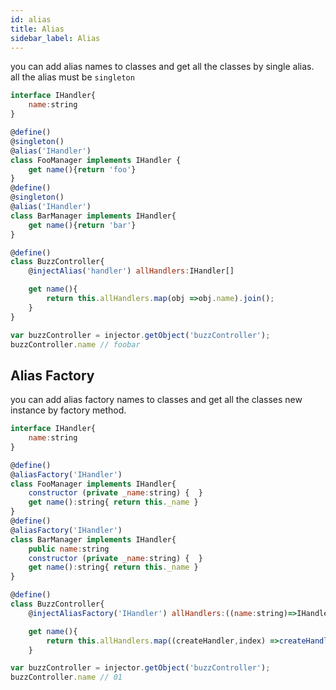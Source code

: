 ```yaml
---
id: alias
title: Alias
sidebar_label: Alias
---
```


you can add alias names to classes and get all the classes by single alias. all the alias must be `singleton`

```javascript
interface IHandler{
    name:string
}

@define()
@singleton()
@alias('IHandler')
class FooManager implements IHandler {
    get name(){return 'foo'}
}
@define()
@singleton()
@alias('IHandler')
class BarManager implements IHandler{
    get name(){return 'bar'}
}

@define()
class BuzzController{
    @injectAlias('handler') allHandlers:IHandler[]

    get name(){
        return this.allHandlers.map(obj =>obj.name).join();
    }
}

var buzzController = injector.getObject('buzzController');
buzzController.name // foobar
```

## Alias Factory
you can add alias factory names to classes and get all the classes new instance by factory method.

```javascript
interface IHandler{
    name:string
}

@define()
@aliasFactory('IHandler')
class FooManager implements IHandler{
    constructor (private _name:string) {  }
    get name():string{ return this._name }
}
@define()
@aliasFactory('IHandler')
class BarManager implements IHandler{
    public name:string
    constructor (private _name:string) {  }
    get name():string{ return this._name }
}

@define()
class BuzzController{
    @injectAliasFactory('IHandler') allHandlers:((name:string)=>IHandler)[]

    get name(){
        return this.allHandlers.map((createHandler,index) =>createHandler(index).name).join();
    }

var buzzController = injector.getObject('buzzController');
buzzController.name // 01
```